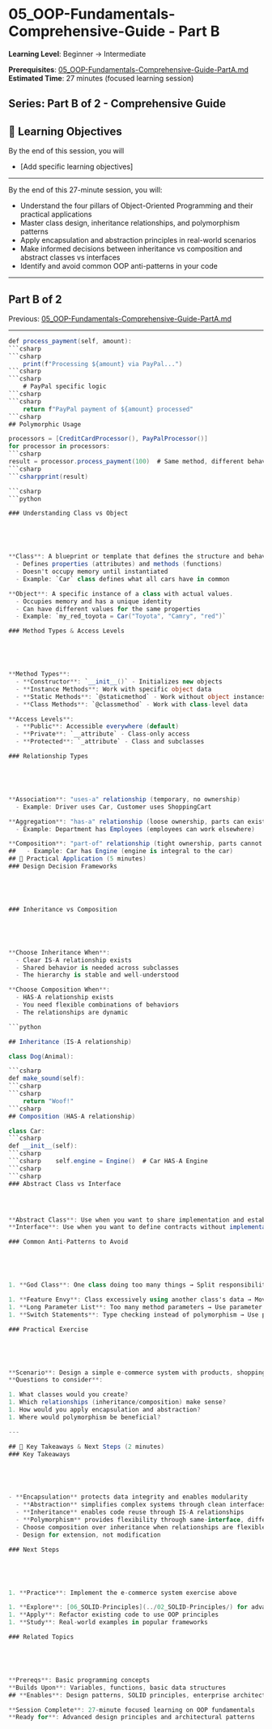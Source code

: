 ﻿# 05_OOP-Fundamentals-Comprehensive-Guide - Part B

**Learning Level**: Beginner → Intermediate

**Prerequisites**: [05_OOP-Fundamentals-Comprehensive-Guide-PartA.md](05_OOP-Fundamentals-Comprehensive-Guide-PartA.md)
**Estimated Time**: 27 minutes (focused learning session)

## **Series**: Part B of 2 - Comprehensive Guide

## 🎯 Learning Objectives

By the end of this session, you will

- [Add specific learning objectives]

---
By the end of this 27-minute session, you will:

- Understand the four pillars of Object-Oriented Programming and their practical applications
- Master class design, inheritance relationships, and polymorphism patterns
- Apply encapsulation and abstraction principles in real-world scenarios
- Make informed decisions between inheritance vs composition and abstract classes vs interfaces
- Identify and avoid common OOP anti-patterns in your code

---

## Part B of 2

Previous: [05_OOP-Fundamentals-Comprehensive-Guide-PartA.md](05_OOP-Fundamentals-Comprehensive-Guide-PartA.md)

---

```csharp
def process_payment(self, amount):
```csharp
```csharp
    print(f"Processing ${amount} via PayPal...")
```csharp
```csharp
    # PayPal specific logic
```csharp
```csharp
    return f"PayPal payment of ${amount} processed"
```csharp
## Polymorphic Usage

processors = [CreditCardProcessor(), PayPalProcessor()]
for processor in processors:
```csharp
result = processor.process_payment(100)  # Same method, different behavior
```csharp
```csharpprint(result)

```csharp
```python

### Understanding Class vs Object





**Class**: A blueprint or template that defines the structure and behavior of objects
  - Defines properties (attributes) and methods (functions)
  - Doesn't occupy memory until instantiated
  - Example: `Car` class defines what all cars have in common

**Object**: A specific instance of a class with actual values.
  - Occupies memory and has a unique identity
  - Can have different values for the same properties
  - Example: `my_red_toyota = Car("Toyota", "Camry", "red")`

### Method Types & Access Levels





**Method Types**:
  - **Constructor**: `__init__()` - Initializes new objects
  - **Instance Methods**: Work with specific object data
  - **Static Methods**: `@staticmethod` - Work without object instances
  - **Class Methods**: `@classmethod` - Work with class-level data

**Access Levels**:
  - **Public**: Accessible everywhere (default)
  - **Private**: `__attribute` - Class-only access
  - **Protected**: `_attribute` - Class and subclasses

### Relationship Types





**Association**: "uses-a" relationship (temporary, no ownership)
  - Example: Driver uses Car, Customer uses ShoppingCart

**Aggregation**: "has-a" relationship (loose ownership, parts can exist independently)
  - Example: Department has Employees (employees can work elsewhere)

**Composition**: "part-of" relationship (tight ownership, parts cannot exist independently)
##   - Example: Car has Engine (engine is integral to the car)
## 🎯 Practical Application (5 minutes)
### Design Decision Frameworks





### Inheritance vs Composition





**Choose Inheritance When**:
  - Clear IS-A relationship exists
  - Shared behavior is needed across subclasses
  - The hierarchy is stable and well-understood

**Choose Composition When**:
  - HAS-A relationship exists
  - You need flexible combinations of behaviors
  - The relationships are dynamic

```python

## Inheritance (IS-A relationship)

class Dog(Animal):

```csharp
def make_sound(self):
```csharp
```csharp
    return "Woof!"
```csharp
## Composition (HAS-A relationship)

class Car:
```csharp
def __init__(self):
```csharp
```csharp    self.engine = Engine()  # Car HAS-A Engine
```csharp
```csharp
### Abstract Class vs Interface




**Abstract Class**: Use when you want to share implementation and establish IS-A relationships
**Interface**: Use when you want to define contracts without implementation (CAN-DO relationships)

### Common Anti-Patterns to Avoid





1. **God Class**: One class doing too many things → Split responsibilities

1. **Feature Envy**: Class excessively using another class's data → Move behavior to data owner
1. **Long Parameter List**: Too many method parameters → Use parameter objects
1. **Switch Statements**: Type checking instead of polymorphism → Use polymorphic methods

### Practical Exercise





**Scenario**: Design a simple e-commerce system with products, shopping cart, and payment processing.
**Questions to consider**:

1. What classes would you create?
1. Which relationships (inheritance/composition) make sense?
1. How would you apply encapsulation and abstraction?
1. Where would polymorphism be beneficial?

---

## 🎯 Key Takeaways & Next Steps (2 minutes)
### Key Takeaways





- **Encapsulation** protects data integrity and enables modularity
  - **Abstraction** simplifies complex systems through clean interfaces
  - **Inheritance** enables code reuse through IS-A relationships
  - **Polymorphism** provides flexibility through same-interface, different-behavior
  - Choose composition over inheritance when relationships are flexible
  - Design for extension, not modification

### Next Steps





1. **Practice**: Implement the e-commerce system exercise above

1. **Explore**: [06_SOLID-Principles](../02_SOLID-Principles/) for advanced design guidelines
1. **Apply**: Refactor existing code to use OOP principles
1. **Study**: Real-world examples in popular frameworks

### Related Topics





**Prereqs**: Basic programming concepts
**Builds Upon**: Variables, functions, basic data structures
## **Enables**: Design patterns, SOLID principles, enterprise architecture

**Session Complete**: 27-minute focused learning on OOP fundamentals
**Ready for**: Advanced design principles and architectural patterns
